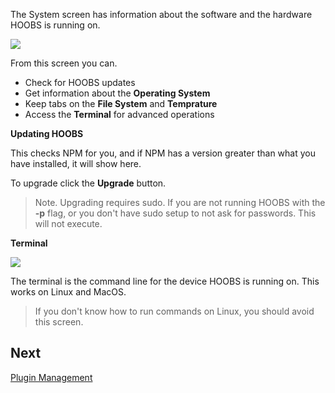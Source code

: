The System screen has information about the software and the hardware HOOBS is running on.

![](https://raw.githubusercontent.com/hoobs-org/HOOBS/master/docs/system/software.png)

From this screen you can.

* Check for HOOBS updates
* Get information about the **Operating System**
* Keep tabs on the **File System** and **Temprature**
* Access the **Terminal** for advanced operations

**Updating HOOBS**

This checks NPM for you, and if NPM has a version greater than what you have installed, it will show here.

To upgrade click the **Upgrade** button.

> Note. Upgrading requires sudo. If you are not running HOOBS with the **-p** flag, or you don't have sudo setup to not ask for passwords. This will not execute.

**Terminal**

![](https://raw.githubusercontent.com/hoobs-org/HOOBS/master/docs/system/terminal.png)

The terminal is the command line for the device HOOBS is running on. This works on Linux and MacOS.

> If you don't know how to run commands on Linux, you should avoid this screen.

## Next
[Plugin Management](5e7644ece87d1e02b6c19d42)
